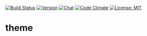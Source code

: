 [![Build Status](https://img.shields.io/travis/one-react/theme.svg)](https://travis-ci.org/one-react/theme)
[![Version](	https://img.shields.io/npm/v/one-react-template.svg)](https://www.npmjs.com/package/one-react-template)
[![Chat](		https://img.shields.io/gitter/room/one-react-org/Lobby.svg)](https://gitter.im/one-react-org/Lobby)
[![Code Climate](https://img.shields.io/codeclimate/github/one-react/theme.svg)](https://codeclimate.com/github/one-react/theme)
[![License: MIT](https://img.shields.io/badge/License-MIT-brightgreen.svg)](https://opensource.org/licenses/MIT)

# theme
